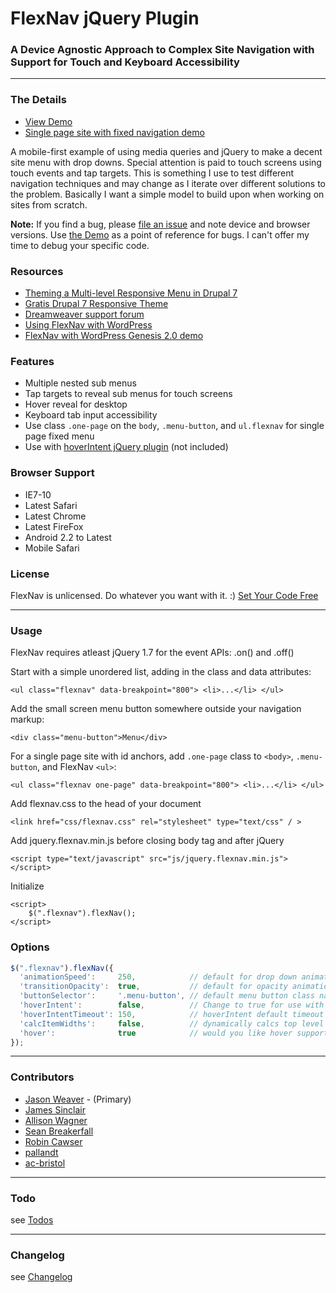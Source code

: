 # FlexNav jQuery Plugin

### A Device Agnostic Approach to Complex Site Navigation with Support for Touch and Keyboard Accessibility

* * *
### The Details

* [View Demo](http://jasonweaver.name/lab/flexiblenavigation/)
* [Single page site with fixed navigation demo](http://jasonweaver.name/lab/flexiblenavigation/single-page-pattern.html)

A mobile-first example of using media queries and jQuery to make a decent site menu with drop downs. Special attention is paid to touch screens using touch events and tap targets. This is something I use to test different navigation techniques and may change as I iterate over different solutions to the problem. Basically I want a simple model to build upon when working on sites from scratch.

**Note:** If you find a bug, please [file an issue](https://github.com/indyplanets/flexnav/issues) and note device and browser versions. Use [the Demo](http://jasonweaver.name/lab/flexiblenavigation/) as a point of reference for bugs. I can't offer my time to debug your specific code.

### Resources
* [Theming a Multi-level Responsive Menu in Drupal 7](http://highrockmedia.com/blog/theming-multi-level-responsive-menu-drupal-7)
* [Gratis Drupal 7 Responsive Theme](http://gratis.themehuis.com/)
* [Dreamweaver support forum](http://forums.adobe.com/message/5811244)
* [Using FlexNav with WordPress](http://wordpress.stackexchange.com/questions/101021/using-flexnav-with-wordpress)
* [FlexNav with WordPress Genesis 2.0 demo](http://bradpotter.com/themes/genesis20flex/)

### Features
* Multiple nested sub menus
* Tap targets to reveal sub menus for touch screens
* Hover reveal for desktop
* Keyboard tab input accessibility
* Use class `.one-page` on the `body`, `.menu-button`, and `ul.flexnav` for single page fixed menu
* Use with [hoverIntent jQuery plugin](http://cherne.net/brian/resources/jquery.hoverIntent.html) (not included)

### Browser Support
* IE7-10
* Latest Safari
* Latest Chrome
* Latest FireFox
* Android 2.2 to Latest
* Mobile Safari

### License
FlexNav is unlicensed. Do whatever you want with it. :) [Set Your Code Free](http://unlicense.org/)

* * *
### Usage

FlexNav requires atleast jQuery 1.7 for the event APIs: .on() and .off()

Start with a simple unordered list, adding in the class and data attributes:
```xhtml
<ul class="flexnav" data-breakpoint="800"> <li>...</li> </ul>
```
Add the small screen menu button somewhere outside your navigation markup:
```xhtml
<div class="menu-button">Menu</div>
```		
For a single page site with id anchors, add `.one-page` class to `<body>`, `.menu-button`, and FlexNav `<ul>`:
```xhtml
<ul class="flexnav one-page" data-breakpoint="800"> <li>...</li> </ul>	
```								
Add flexnav.css to the head of your document
```xhtml		
<link href="css/flexnav.css" rel="stylesheet" type="text/css" / >
```		
Add jquery.flexnav.min.js before closing body tag and after jQuery
```xhtml		
<script type="text/javascript" src="js/jquery.flexnav.min.js"></script>
```		
Initialize
```xhtml
<script>
	$(".flexnav").flexNav();
</script>
```

### Options
```js
$(".flexnav").flexNav({
  'animationSpeed':     250,            // default for drop down animation speed
  'transitionOpacity':  true,           // default for opacity animation
  'buttonSelector':     '.menu-button', // default menu button class name
  'hoverIntent':        false,          // Change to true for use with hoverIntent plugin
  'hoverIntentTimeout': 150,            // hoverIntent default timeout
  'calcItemWidths':     false,          // dynamically calcs top level nav item widths
  'hover':              true            // would you like hover support?  	  
});
```	

* * *
### Contributors
* [Jason Weaver](http://jasonweaver.name) - (Primary)
* [James Sinclair](https://github.com/jrsinclair)
* [Allison Wagner](https://github.com/alliwagner)
* [Sean Breakerfall](https://github.com/breakerfall)
* [Robin Cawser](https://github.com/robcaw)
* [pallandt](https://github.com/pallandt)
* [ac-bristol](https://github.com/ac-bristol)

* * *		
### Todo

see [Todos](https://github.com/indyplanets/flexnav/wiki/Todos)

* * *
### Changelog

see [Changelog](https://github.com/indyplanets/flexnav/wiki/Changelog)
